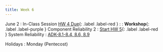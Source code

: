 ```yaml
---
title: Week 6
---
```


<!-- <a href="" target="_blank">link</a> -->
<!-- <a href="https://tudelft-citg.github.io/HOS-prob-design/unlisted/assignment.html" target="_blank">Start HW 1</a> -->

June 2
: In-Class Session <a href="https://tudelft-citg.github.io/HOS-prob-design/unlisted/assignment.html" target="_blank">HW 4 Due</a>{: .label .label-red }
  : 
: **Workshop**{: .label .label-purple } Component Reliability 2
: <a href="https://tudelft-citg.github.io/HOS-prob-design/unlisted/assignment.html" target="_blank">Start HW 5</a>{: .label .label-red } System Reliability
  : <a href="https://ereader.cambridge.org/wr/viewer.html#book/b465a335-deca-4553-b09f-8989cf136370/doc15" target="_blank">ADK-8.1-8.4, 8.6, 8.9</a>

Holidays
: Monday (Pentecost)
